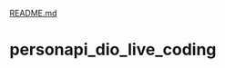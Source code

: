 [README.md](https://github.com/NilcilaineLopes/personapi_dio_live_coding/files/7110343/README.md)
# personapi_dio_live_coding
